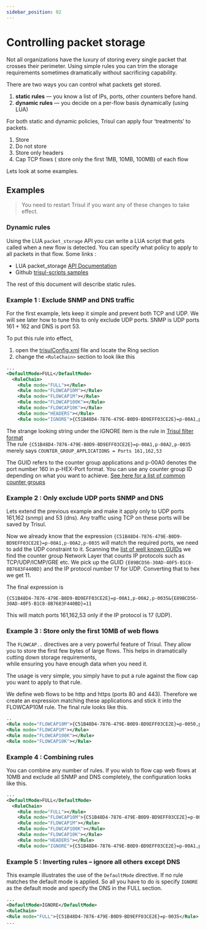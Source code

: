 ```yaml
---
sidebar_position: 02
---
```


# Controlling packet storage

Not all organizations have the 
luxury of storing every single packet that crosses their perimeter. 
Using simple rules you can trim the storage requirements sometimes 
dramatically without sacrificing capability.

There are two ways you can control what packets get stored.

1. **static rules** — you know a list of IPs, ports, other counters before hand.
2. **dynamic rules** — you decide on a per-flow basis dynamically (using LUA)

For both static and dynamic policies, Trisul can apply four ‘treatments’ to packets.

1. Store
2. Do not store
3. Store only headers
4. Cap TCP flows ( store only the first 1MB, 10MB, 100MB) of each flow

Lets look at some examples.

## Examples

> You need to restart Trisul if you want any of these changes to take effect.

### Dynamic rules

Using the LUA `packet_storage` API you can write a LUA script that gets called when a new flow is detected. You can specify 
what policy to apply to all packets in that flow. Some links :

- LUA packet_storage [API Documentation](/docs/lua/FRONT-END-SCRIPTS/packet_storage)
- Github [trisul-scripts samples](https://github.com/trisulnsm/trisul-scripts/tree/master/lua/frontend_scripts/packetstore)

The rest of this document will describe static rules.

### Example 1 : Exclude SNMP and DNS traffic

For the first example, lets keep it simple and prevent both TCP and UDP. We will see later how to tune this to only exclude UDP ports. SNMP is UDP ports 161 + 162 and DNS is port 53.

To put this rule into effect,

1. open the [trisulConfig.xml](/docs/ref/trisulconfig#ring) file and locate the Ring section
2. change the `<RuleChain>` section to look like this

```xml
...
<DefaultMode>FULL</DefaultMode>
  <RuleChain>
    <Rule mode="FULL"></Rule>
    <Rule mode="FLOWCAP10M"></Rule>
    <Rule mode="FLOWCAP1M"></Rule>
    <Rule mode="FLOWCAP100K"></Rule>
    <Rule mode="FLOWCAP10K"></Rule>
    <Rule mode="HEADERS"></Rule>
    <Rule mode="IGNORE">{C51B48D4-7876-479E-B0D9-BD9EFF03CE2E}=p-00A1,p-00A2,p-0035</Rule>
```

The strange looking string under the IGNORE item is the rule in [Trisul filter format](/docs/ref/trisul_filter_format)  
The rule `{C51B48D4-7876-479E-B0D9-BD9EFF03CE2E}=p-00A1,p-00A2,p-0035` merely says `COUNTER_GROUP_APPLICATIONS = Ports 161,162,53`

The GUID refers to the counter group applications and p-00A0 denotes the port number 160 in p-HEX-Port format. You can use any counter group ID depending on what you want to achieve. [See here for a list of common counter groups](/docs/ug/cg/custom)

### Example 2 : Only exclude UDP ports SNMP and DNS

Lets extend the previous example and make it apply only to UDP ports 161,162 (snmp) and 53 (dns). Any traffic using TCP on these ports will be saved by Trisul.

Now we already know that the expression `{C51B48D4-7876-479E-B0D9-BD9EFF03CE2E}=p-00A1,p-00A2,p-0035` will match the required ports, we need to add the UDP constraint to it. Scanning the [list of well known GUIDs](/docs/ref/guid) we find the counter group Network Layer that counts IP protocols such as TCP/UDP/ICMP/GRE etc. We pick up the GUID `{E89BCD56-30AD-40F5-B1C8-8B7683F440BD}` and the IP protocol number 17 for UDP. Converting that to hex we get 11.

The final expression is

```
{C51B48D4-7876-479E-B0D9-BD9EFF03CE2E}=p-00A1,p-00A2,p-0035&{E89BCD56-30AD-40F5-B1C8-8B7683F440BD}=11
```

This will match ports 161,162,53 only if the IP protocol is 17 (UDP).

### Example 3 : Store only the first 10MB of web flows

The `FLOWCAP..` directives are a very powerful feature of 
Trisul. They allow you to store the first few bytes of large flows. This
 helps in dramatically cutting down storage requirements,  
while ensuring you have enough data when you need it.

The usage is very simple, you simply have to put a rule against the flow cap you want to apply to that rule.

We define web flows to be http and https (ports 80 and 443). 
Therefore we create an expression matching these applications and stick 
it into the FLOWCAP10M rule. The final rule looks like this.

```xml
..
<Rule mode="FLOWCAP10M">{C51B48D4-7876-479E-B0D9-BD9EFF03CE2E}=p-0050,p-01BB</Rule>
<Rule mode="FLOWCAP1M"></Rule>
<Rule mode="FLOWCAP100K"></Rule>
<Rule mode="FLOWCAP10K"></Rule>
```

### Example 4 : Combining rules

You can combine any number of rules. If you wish to flow cap web flows at 10MB and exclude all SNMP and DNS completely, the configuration looks like this.

```xml
...
<DefaultMode>FULL</DefaultMode>
  <RuleChain>
    <Rule mode="FULL"></Rule>
    <Rule mode="FLOWCAP10M">{C51B48D4-7876-479E-B0D9-BD9EFF03CE2E}=p-0050,p-01BB</Rule>
    <Rule mode="FLOWCAP1M"></Rule>
    <Rule mode="FLOWCAP100K"></Rule>
    <Rule mode="FLOWCAP10K"></Rule>
    <Rule mode="HEADERS"></Rule>
    <Rule mode="IGNORE">{C51B48D4-7876-479E-B0D9-BD9EFF03CE2E}=p-00A1,p-00A2,p-0035</Rule>
```

### Example 5 : Inverting rules – ignore all others except DNS

This example illustrates the use of the `DefaultMode` directive. If no rule matches the default mode is applied. So all you have to do is specify `IGNORE` as the default mode and specify the DNS in the FULL section.

```xml
...
<DefaultMode>IGNORE</DefaultMode>
<RuleChain>
<Rule mode="FULL">{C51B48D4-7876-479E-B0D9-BD9EFF03CE2E}=p-0035</Rule>
...
```
